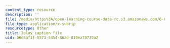 ```yaml
---
content_type: resource
description: ''
file: /media/https%3A/open-learning-course-data-rc.s3.amazonaws.com/6-041-probabilistic-systems-analysis-and-applied-probability-fall-2010/06d6af1f5573545486ad810ea78739a2_Tx7zzD4aeiA.vtt
file_type: application/x-subrip
resourcetype: Other
title: 3play caption file
uid: 06d6af1f-5573-5454-86ad-810ea78739a2
---
```


